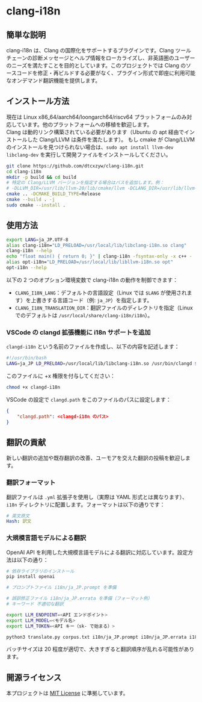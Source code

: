 # clang-i18n

## 簡単な説明

clang-i18n は、Clang の国際化をサポートするプラグインです。Clang ツールチェーンの診断メッセージとヘルプ情報をローカライズし、非英語圏のユーザーのニーズを満たすことを目的としています。このプロジェクトでは Clang のソースコードを修正・再ビルドする必要がなく、プラグイン形式で即座に利用可能なオンデマンド翻訳機能を提供します。

## インストール方法

現在は Linux x86_64/aarch64/loongarch64/riscv64 プラットフォームのみ対応しています。他のプラットフォームへの移植を歓迎します。  
Clang は動的リンク構築されている必要があります（Ubuntu の apt 経由でインストールした Clang/LLVM は条件を満たします）。
もし cmake が Clang/LLVM のインストールを見つけられない場合は、`sudo apt install llvm-dev libclang-dev` を実行して開発ファイルをインストールしてください。

```bash
git clone https://github.com/dtcxzyw/clang-i18n.git
cd clang-i18n
mkdir -p build && cd build
# 特定の Clang/LLVM バージョンを指定する場合はパスを追加します。例：
# -DLLVM_DIR=/usr/lib/llvm-20/lib/cmake/llvm -DCLANG_DIR=/usr/lib/llvm-20/lib/cmake/clang
cmake .. -DCMAKE_BUILD_TYPE=Release
cmake --build . -j
sudo cmake --install .
```

## 使用方法

```bash
export LANG=ja_JP.UTF-8
alias clang-i18n="LD_PRELOAD=/usr/local/lib/libclang-i18n.so clang"
clang-i18n --help
echo "float main() { return 0; }" | clang-i18n -fsyntax-only -x c++ -
alias opt-i18n="LD_PRELOAD=/usr/local/lib/libllvm-i18n.so opt"
opt-i18n --help
```

以下の 2 つのオプション環境変数で clang-i18n の動作を制御できます：
- `CLANG_I18N_LANG`：デフォルトの言語設定（Linux では `$LANG` が使用されます）を上書きする言語コード（例: `ja_JP`）を指定します。
- `CLANG_I18N_TRANSLATION_DIR`：翻訳ファイルのディレクトリを指定（Linux でのデフォルトは `/usr/local/share/clang-i18n/i18n`）。

### VSCode の clangd 拡張機能に i18n サポートを追加
`clangd-i18n` という名前のファイルを作成し、以下の内容を記述します：

```bash
#!/usr/bin/bash
LANG=ja_JP LD_PRELOAD=/usr/local/lib/libclang-i18n.so /usr/bin/clangd $@
```
このファイルに +x 権限を付与してください：

```bash
chmod +x clangd-i18n
```
VSCode の設定で `clangd.path` をこのファイルのパスに設定します：

```json
{
    "clangd.path": <clangd-i18n のパス>
}
```

## 翻訳の貢献

新しい翻訳の追加や既存翻訳の改善、ユーモアを交えた翻訳の投稿を歓迎します。

### 翻訳フォーマット
翻訳ファイルは `.yml` 拡張子を使用し（実際は YAML 形式とは異なります）、`i18n` ディレクトリに配置します。フォーマットは以下の通りです：

```yaml
# 英文原文
Hash: 訳文
```

### 大規模言語モデルによる翻訳
OpenAI API を利用した大規模言語モデルによる翻訳に対応しています。設定方法は以下の通り：

```bash
# 依存ライブラリのインストール
pip install openai

# プロンプトファイル i18n/ja_JP.prompt を準備

# 誤訳修正ファイル i18n/ja_JP.errata を準備（フォーマット例）
# キーワード 不適切な翻訳

export LLM_ENDPOINT=<API エンドポイント>
export LLM_MODEL=<モデル名>
export LLM_TOKEN=<API キー（sk- で始まる）>

python3 translate.py corpus.txt i18n/ja_JP.prompt i18n/ja_JP.errata i18n/ja_JP.yml <バッチサイズ>
```

バッチサイズは 20 程度が適切で、大きすぎると翻訳順序が乱れる可能性があります。

## 開源ライセンス

本プロジェクトは [MIT License](LICENSE) に準拠しています。

